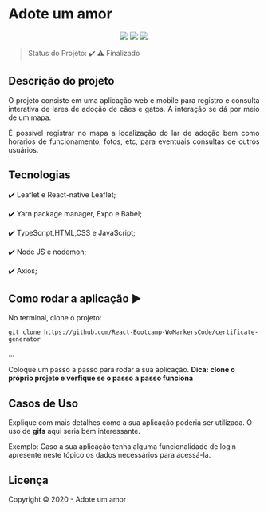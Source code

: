 
<h1>Adote um amor</h1> 

<p align="center">
  <img src="https://img.shields.io/static/v1?label=react&message=framework&color=blue&style=for-the-badge&logo=REACT"/>
  <img src="https://img.shields.io/static/v1?label=NodejS&message=Backend&color=blue&style=for-the-badge&logo=nodeJS"/>
   <img src="http://img.shields.io/static/v1?label=STATUS&message=Terminado&color=GREEN&style=for-the-badge"/>
</p>

> Status do Projeto: :heavy_check_mark: :warning:  Finalizado



## Descrição do projeto 

<p align="justify">
  O projeto consiste em uma aplicação web e mobile para registro e consulta interativa de lares de adoção de cães e gatos. A interação se dá por meio de um mapa.

</p>
<p align="justify">
  É possível registrar no mapa a localização do lar de adoção bem como horarios de funcionamento, fotos, etc, para eventuais consultas de outros usuários.
</p>


## Tecnologias

:heavy_check_mark: Leaflet e React-native Leaflet;

:heavy_check_mark: Yarn package manager, Expo e Babel;

:heavy_check_mark: TypeScript,HTML,CSS e JavaScript;

:heavy_check_mark: Node JS e nodemon;

:heavy_check_mark: Axios;



## Como rodar a aplicação :arrow_forward:

No terminal, clone o projeto: 

```
git clone https://github.com/React-Bootcamp-WoMarkersCode/certificate-generator
```



... 

Coloque um passo a passo para rodar a sua aplicação. **Dica: clone o próprio projeto e verfique se o passo a passo funciona**


## Casos de Uso

Explique com mais detalhes como a sua aplicação poderia ser utilizada. O uso de **gifs** aqui seria bem interessante. 

Exemplo: Caso a sua aplicação tenha alguma funcionalidade de login apresente neste tópico os dados necessários para acessá-la.



## Licença 

Copyright :copyright: 2020 - Adote um amor
